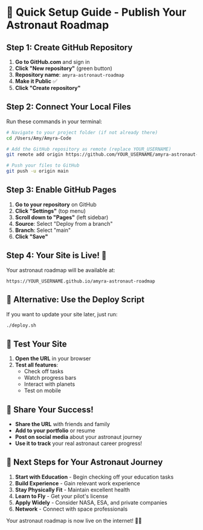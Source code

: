 # 🚀 Quick Setup Guide - Publish Your Astronaut Roadmap

## Step 1: Create GitHub Repository

1. **Go to GitHub.com** and sign in
2. **Click "New repository"** (green button)
3. **Repository name**: `amyra-astronaut-roadmap`
4. **Make it Public** ✅
5. **Click "Create repository"**

## Step 2: Connect Your Local Files

Run these commands in your terminal:

```bash
# Navigate to your project folder (if not already there)
cd /Users/Amy/Amyra-Code

# Add the GitHub repository as remote (replace YOUR_USERNAME)
git remote add origin https://github.com/YOUR_USERNAME/amyra-astronaut-roadmap.git

# Push your files to GitHub
git push -u origin main
```

## Step 3: Enable GitHub Pages

1. **Go to your repository** on GitHub
2. **Click "Settings"** (top menu)
3. **Scroll down to "Pages"** (left sidebar)
4. **Source**: Select "Deploy from a branch"
5. **Branch**: Select "main"
6. **Click "Save"**

## Step 4: Your Site is Live! 🌟

Your astronaut roadmap will be available at:
```
https://YOUR_USERNAME.github.io/amyra-astronaut-roadmap
```

## 🎯 Alternative: Use the Deploy Script

If you want to update your site later, just run:
```bash
./deploy.sh
```

## 📱 Test Your Site

1. **Open the URL** in your browser
2. **Test all features**:
   - Check off tasks
   - Watch progress bars
   - Interact with planets
   - Test on mobile

## 🌟 Share Your Success!

- **Share the URL** with friends and family
- **Add to your portfolio** or resume
- **Post on social media** about your astronaut journey
- **Use it to track** your real astronaut career progress!

## 🚀 Next Steps for Your Astronaut Journey

1. **Start with Education** - Begin checking off your education tasks
2. **Build Experience** - Gain relevant work experience
3. **Stay Physically Fit** - Maintain excellent health
4. **Learn to Fly** - Get your pilot's license
5. **Apply Widely** - Consider NASA, ESA, and private companies
6. **Network** - Connect with space professionals

Your astronaut roadmap is now live on the internet! 🌟✨ 